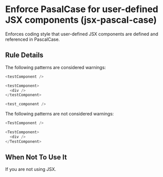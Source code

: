 # Enforce PasalCase for user-defined JSX components (jsx-pascal-case)

Enforces coding style that user-defined JSX components are defined and referenced in PascalCase.

## Rule Details

The following patterns are considered warnings:

```js
<testComponent />
```

```js
<testComponent>
  <div />
</testComponent>
```

```js
<test_component />
```

The following patterns are not considered warnings:

```js
<TestComponent />
```

```js
<TestComponent>
  <div />
</TestComponent>
```

## When Not To Use It

If you are not using JSX.
